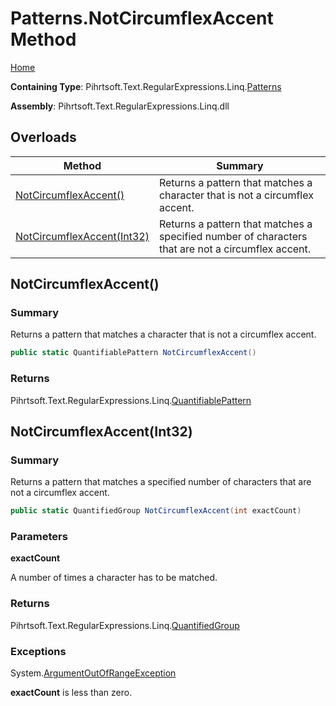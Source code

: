 # Patterns\.NotCircumflexAccent Method

[Home](../../../../../../README.md)

**Containing Type**: Pihrtsoft\.Text\.RegularExpressions\.Linq\.[Patterns](../README.md)

**Assembly**: Pihrtsoft\.Text\.RegularExpressions\.Linq\.dll

## Overloads

| Method | Summary |
| ------ | ------- |
| [NotCircumflexAccent()](#Pihrtsoft_Text_RegularExpressions_Linq_Patterns_NotCircumflexAccent) | Returns a pattern that matches a character that is not a circumflex accent\. |
| [NotCircumflexAccent(Int32)](#Pihrtsoft_Text_RegularExpressions_Linq_Patterns_NotCircumflexAccent_System_Int32_) | Returns a pattern that matches a specified number of characters that are not a circumflex accent\. |

## NotCircumflexAccent\(\) <a name="Pihrtsoft_Text_RegularExpressions_Linq_Patterns_NotCircumflexAccent"></a>

### Summary

Returns a pattern that matches a character that is not a circumflex accent\.

```csharp
public static QuantifiablePattern NotCircumflexAccent()
```

### Returns

Pihrtsoft\.Text\.RegularExpressions\.Linq\.[QuantifiablePattern](../../QuantifiablePattern/README.md)

## NotCircumflexAccent\(Int32\) <a name="Pihrtsoft_Text_RegularExpressions_Linq_Patterns_NotCircumflexAccent_System_Int32_"></a>

### Summary

Returns a pattern that matches a specified number of characters that are not a circumflex accent\.

```csharp
public static QuantifiedGroup NotCircumflexAccent(int exactCount)
```

### Parameters

**exactCount**

A number of times a character has to be matched\.

### Returns

Pihrtsoft\.Text\.RegularExpressions\.Linq\.[QuantifiedGroup](../../QuantifiedGroup/README.md)

### Exceptions

System\.[ArgumentOutOfRangeException](https://docs.microsoft.com/en-us/dotnet/api/system.argumentoutofrangeexception)

**exactCount** is less than zero\.

